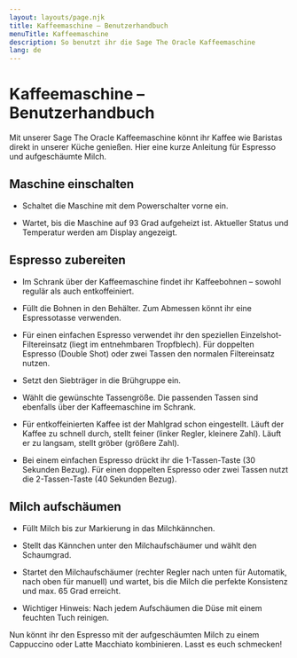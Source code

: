 ```yaml
---
layout: layouts/page.njk
title: Kaffeemaschine – Benutzerhandbuch
menuTitle: Kaffeemaschine
description: So benutzt ihr die Sage The Oracle Kaffeemaschine
lang: de
---
```


# Kaffeemaschine – Benutzerhandbuch

Mit unserer Sage The Oracle Kaffeemaschine könnt ihr Kaffee wie Baristas direkt in unserer Küche genießen. Hier eine kurze Anleitung für Espresso und aufgeschäumte Milch.

## Maschine einschalten

- Schaltet die Maschine mit dem Powerschalter vorne ein.

- Wartet, bis die Maschine auf 93 Grad aufgeheizt ist. Aktueller Status und Temperatur werden am Display angezeigt.

## Espresso zubereiten

- Im Schrank über der Kaffeemaschine findet ihr Kaffeebohnen – sowohl regulär als auch entkoffeiniert.

- Füllt die Bohnen in den Behälter. Zum Abmessen könnt ihr eine Espressotasse verwenden.

- Für einen einfachen Espresso verwendet ihr den speziellen Einzelshot-Filtereinsatz (liegt im entnehmbaren Tropfblech). Für doppelten Espresso (Double Shot) oder zwei Tassen den normalen Filtereinsatz nutzen.

- Setzt den Siebträger in die Brühgruppe ein.

- Wählt die gewünschte Tassengröße. Die passenden Tassen sind ebenfalls über der Kaffeemaschine im Schrank.

- Für entkoffeinierten Kaffee ist der Mahlgrad schon eingestellt. Läuft der Kaffee zu schnell durch, stellt feiner (linker Regler, kleinere Zahl). Läuft er zu langsam, stellt gröber (größere Zahl).

- Bei einem einfachen Espresso drückt ihr die 1-Tassen-Taste (30 Sekunden Bezug). Für einen doppelten Espresso oder zwei Tassen nutzt die 2-Tassen-Taste (40 Sekunden Bezug).

## Milch aufschäumen

- Füllt Milch bis zur Markierung in das Milchkännchen.

- Stellt das Kännchen unter den Milchaufschäumer und wählt den Schaumgrad.

- Startet den Milchaufschäumer (rechter Regler nach unten für Automatik, nach oben für manuell) und wartet, bis die Milch die perfekte Konsistenz und max. 65 Grad erreicht.

- Wichtiger Hinweis: Nach jedem Aufschäumen die Düse mit einem feuchten Tuch reinigen.

Nun könnt ihr den Espresso mit der aufgeschäumten Milch zu einem Cappuccino oder Latte Macchiato kombinieren. Lasst es euch schmecken!